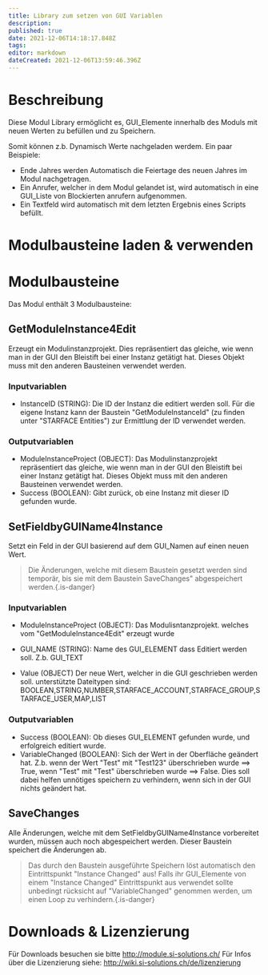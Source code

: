 ```yaml
---
title: Library zum setzen von GUI Variablen
description: 
published: true
date: 2021-12-06T14:18:17.848Z
tags: 
editor: markdown
dateCreated: 2021-12-06T13:59:46.396Z
---
```


# Beschreibung
Diese Modul Library ermöglicht es, GUI_Elemente innerhalb des Moduls mit neuen Werten zu befüllen und zu Speichern.

Somit können z.b. Dynamisch Werte nachgeladen werdem.
Ein paar Beispiele:

- Ende Jahres werden Automatisch die Feiertage des neuen Jahres im Modul nachgetragen.
- Ein Anrufer, welcher in dem Modul gelandet ist, wird automatisch in eine GUI_Liste von Blockierten anrufern aufgenommen.
- Ein Textfeld wird automatisch mit dem letzten Ergebnis eines Scripts befüllt.

# Modulbausteine laden & verwenden



# Modulbausteine
Das Modul enthält 3 Modulbausteine:

## GetModuleInstance4Edit
Erzeugt ein Modulinstanzprojekt. Dies repräsentiert das gleiche, wie wenn man in der GUI den Bleistift bei einer Instanz getätigt hat. Dieses Objekt muss mit den anderen Bausteinen verwendet werden.

### Inputvariablen
- InstanceID (STRING): Die ID der Instanz die editiert werden soll. Für die eigene Instanz kann der Baustein "GetModuleInstanceId" (zu finden unter "STARFACE Entities") zur Ermittlung der ID verwendet werden.

### Outputvariablen
- ModuleInstanceProject (OBJECT): Das Modulinstanzprojekt repräsentiert das gleiche, wie wenn man in der GUI den Bleistift bei einer Instanz getätigt hat. Dieses Objekt muss mit den anderen Bausteinen verwendet werden.
- Success (BOOLEAN): Gibt zurück, ob eine Instanz mit dieser ID gefunden wurde.

## SetFieldbyGUIName4Instance
Setzt ein Feld in der GUI basierend auf dem GUI_Namen auf einen neuen Wert.
> Die Änderungen, welche mit diesem Baustein gesetzt werden sind temporär, bis sie mit dem Baustein SaveChanges" abgespeichert werden.{.is-danger}

### Inputvariablen
- ModuleInstanceProject (OBJECT): Das Modulisntanzprojekt. welches vom "GetModuleInstance4Edit" erzeugt wurde
- GUI_NAME (STRING): Name des GUI_ELEMENT dass Editiert werden soll. Z.b. GUI_TEXT

- Value (OBJECT) Der neue Wert, welcher in die GUI geschrieben werden soll. unterstützte Dateitypen sind: BOOLEAN,STRING,NUMBER,STARFACE_ACCOUNT,STARFACE_GROUP,STARFACE_USER,MAP,LIST

### Outputvariablen
- Success (BOOLEAN): Ob dieses GUI_ELEMENT gefunden wurde, und erfolgreich editiert wurde.
- VariableChanged (BOOLEAN): Sich der Wert in der Oberfläche geändert hat. Z.b. wenn der Wert "Test" mit "Test123" überschrieben wurde ==> True, wenn "Test" mit "Test" überschrieben wurde ==> False. Dies soll dabei helfen unnötiges speichern zu verhindern, wenn sich in der GUI nichts geändert hat.

## SaveChanges
Alle Änderungen, welche mit dem SetFieldbyGUIName4Instance vorbereitet wurden, müssen auch noch abgespeichert werden.
Dieser Baustein speichert die Änderungen ab.
> Das durch den Baustein ausgeführte Speichern löst automatisch den Eintrittspunkt "Instance Changed" aus! Falls ihr GUI_Elemente von einem "Instance Changed" Eintrittspunkt aus verwendet sollte unbedingt rücksicht auf "VariableChanged" genommen werden, um einen Loop zu verhindern.{.is-danger}


# Downloads & Lizenzierung
Für Downloads besuchen sie bitte http://module.si-solutions.ch/
Für Infos über die Lizenzierung siehe: http://wiki.si-solutions.ch/de/lizenzierung
